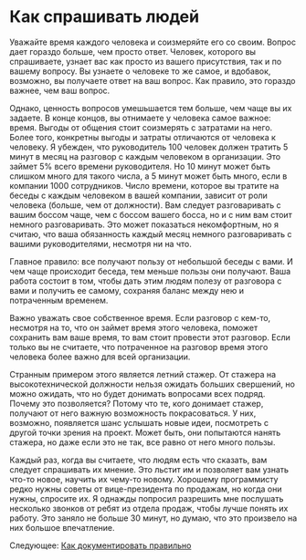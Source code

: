 # Как спрашивать людей
[//]: # (Version:1.0.0)
Уважайте время каждого человека и соизмеряйте его со своим. Вопрос дает гораздо больше, чем просто ответ. Человек, которого вы спрашиваете, узнает вас как просто из вашего присутствия, так и по вашему вопросу. Вы узнаете о человеке то же самое, и вдобавок, возможно, вы получаете ответ на ваш вопрос. Как правило, это гораздо важнее, чем ваш вопрос.

Однако, ценность вопросов умешьшается тем больше, чем чаще вы их задаете. В конце концов, вы отнимаете у человека самое важное: время. Выгоды от общения стоит соизмерять с затратами на него. Более того, конкретны выгоды и затраты отличаются от человека к человеку. Я убежден, что руководитель 100 человек должен тратить 5 минут в месяц на разговор с каждым человеком в организации. Это займет 5% всего времени руководителя. Но 10 минут может быть слишком много для такого числа, а 5 минут может быть много, если в компании 1000 сотрудников. Число времени, которое вы тратите на беседы с каждым человеком в вашей компании, зависит от роли человека (больше, чем от должности). Вам следует разговаривать с вашим боссом чаще, чем с боссом вашего босса, но и с ним вам стоит немного разговаривать. Это может показаться некомфортным, но я считаю, что ваша обязанность каждый месяц немного разговаривать с вашими руководителями, несмотря ни на что.

Главное правило: все получают пользу от небольшой беседы с вами. И чем чаще происходит беседа, тем меньше пользы они получают. Ваша работа состоит в том, чтобы дать этим людям полезу от разговора с вами и получить ее самому, сохраняя баланс между нею и потраченным временем.

Важно уважать свое собственное время. Если разговор с кем-то, несмотря на то, что он займет время этого человека, поможет сохранить вам ваше время, то вам стоит провести этот разговор. Если только вы не считаете, что потраченное на разговор время этого человека более важно для всей организации.

Странным примером этого является летний стажер. От стажера на высокотехнической должности нельзя ожидать больших свершений, но можно ожидать, что но будет донимать вопросами всех подряд. Почему это позволяется? Потому что те, кого донимает стажер, получают от него важную возможность покрасоваться. У них, возможно, появляется шанс услышать новые идеи, посмотреть с другой точки зрения на проект. Может быть, они попытаются нанять стажера, но даже если это не так, все равно от него много пользы.

Каждый раз, когда вы считаете, что людям есть что сказать, вам следует спрашивать их мнение. Это льстит им и позволяет вам узнать что-то новое, научить их чему-то новому. Хорошему программисту редко нужны советы от вице-президента по продажам, но когда они нужны, спросите их. Я однажды попросил разрешить мне послушать несколько звонков от ребят из отдела продаж, чтобы лучше понять их работу. Это заняло не больше 30 минут, но думаю, что это произвело на них большое впечатление.

Следующее: [Как документировать правильно](05-How-to-Document-Wisely.md)